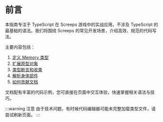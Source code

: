 # 前言

本指南专注于 TypeScript 在 Screeps 游戏中的实战应用，不涉及 TypeScript 的最基础的语法。我们将围绕 Screeps 的常见开发场景，介绍高效、规范的代码写法。

主要内容包括：

1. [定义 Memory 类型](./define-memory.md)
2. [扩展原型对象](./extend-prototype.md)
3. [类型断言和收束](./type-assertion.md)
4. [解析身体部件](./parse-bodyparts.md)
5. [如何贡献文档](./how-to-contribute.md)

文档配有丰富的代码示例，您可直接在页面中交互体验，快速掌握相关语法与技巧。

:::warning 注意
由于技术问题，有时候代码编辑器可能未完整加载类型文件，请尝试刷新页面。
:::
